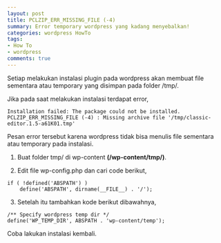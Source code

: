 ```yaml
---
layout: post
title: PCLZIP_ERR_MISSING_FILE (-4)
summary: Error temporary wordpress yang kadang menyebalkan!
categories: wordpress HowTo
tags: 
- How To
- wordpress
comments: true
---
```


Setiap melakukan instalasi plugin pada wordpress akan membuat file sementara atau temporary yang disimpan pada folder /tmp/.

Jika pada saat melakukan instalasi terdapat error, 

~~~
Installation failed: The package could not be installed. PCLZIP_ERR_MISSING_FILE (-4) : Missing archive file '/tmp/classic-editor.1.5-a61K01.tmp'
~~~

Pesan error tersebut karena wordpress tidak bisa menulis file sementara atau temporary pada instalasi.

1. Buat folder tmp/ di wp-content **(/wp-content/tmp/)**.

2. Edit file wp-config.php dan cari code berikut,

~~~
if ( !defined('ABSPATH') )
    define('ABSPATH', dirname(__FILE__) . '/');
~~~

3. Setelah itu tambahkan kode berikut dibawahnya,

~~~
/** Specify wordpress temp dir */
define('WP_TEMP_DIR', ABSPATH . 'wp-content/temp');
~~~


Coba lakukan instalasi kembali.